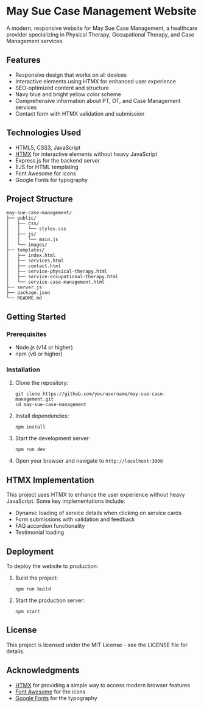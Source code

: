 # May Sue Case Management Website

A modern, responsive website for May Sue Case Management, a healthcare provider specializing in Physical Therapy, Occupational Therapy, and Case Management services.

## Features

- Responsive design that works on all devices
- Interactive elements using HTMX for enhanced user experience
- SEO-optimized content and structure
- Navy blue and bright yellow color scheme
- Comprehensive information about PT, OT, and Case Management services
- Contact form with HTMX validation and submission

## Technologies Used

- HTML5, CSS3, JavaScript
- [HTMX](https://htmx.org/) for interactive elements without heavy JavaScript
- Express.js for the backend server
- EJS for HTML templating
- Font Awesome for icons
- Google Fonts for typography

## Project Structure

```
may-sue-case-management/
├── public/
│   ├── css/
│   │   └── styles.css
│   ├── js/
│   │   └── main.js
│   └── images/
├── templates/
│   ├── index.html
│   ├── services.html
│   ├── contact.html
│   ├── service-physical-therapy.html
│   ├── service-occupational-therapy.html
│   └── service-case-management.html
├── server.js
├── package.json
└── README.md
```

## Getting Started

### Prerequisites

- Node.js (v14 or higher)
- npm (v6 or higher)

### Installation

1. Clone the repository:
   ```
   git clone https://github.com/yourusername/may-sue-case-management.git
   cd may-sue-case-management
   ```

2. Install dependencies:
   ```
   npm install
   ```

3. Start the development server:
   ```
   npm run dev
   ```

4. Open your browser and navigate to `http://localhost:3000`

## HTMX Implementation

This project uses HTMX to enhance the user experience without heavy JavaScript. Some key implementations include:

- Dynamic loading of service details when clicking on service cards
- Form submissions with validation and feedback
- FAQ accordion functionality
- Testimonial loading

## Deployment

To deploy the website to production:

1. Build the project:
   ```
   npm run build
   ```

2. Start the production server:
   ```
   npm start
   ```

## License

This project is licensed under the MIT License - see the LICENSE file for details.

## Acknowledgments

- [HTMX](https://htmx.org/) for providing a simple way to access modern browser features
- [Font Awesome](https://fontawesome.com/) for the icons
- [Google Fonts](https://fonts.google.com/) for the typography 